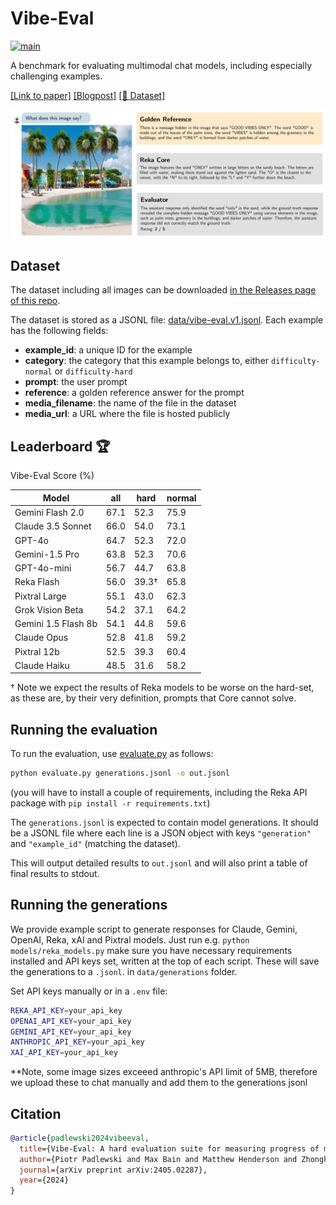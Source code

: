 # Vibe-Eval

[![main](https://github.com/reka-ai/reka-vibe-eval/actions/workflows/actions.yml/badge.svg)](https://github.com/reka-ai/reka-vibe-eval/actions/workflows/actions.yml)

A benchmark for evaluating multimodal chat models, including especially challenging examples.

[[Link to paper]](https://publications.reka.ai/reka-vibe-eval.pdf) [[Blogpost]](https://www.reka.ai/news/vibe-eval) [[🤗 Dataset]](https://huggingface.co/datasets/RekaAI/VibeEval)

![Example from the dataset](figure.png)

## Dataset

The dataset including all images can be downloaded [in the Releases page of this repo](https://github.com/reka-ai/reka-vibe-eval/releases/tag/v1.0.0).

The dataset is stored as a JSONL file: [data/vibe-eval.v1.jsonl](data/vibe-eval.v1.jsonl).
Each example has the following fields:

- **example_id**: a unique ID for the example
- **category**: the category that this example belongs to, either `difficulty-normal` or `difficulty-hard`
- **prompt**: the user prompt
- **reference**: a golden reference answer for the prompt
- **media_filename**: the name of the file in the dataset
- **media_url**: a URL where the file is hosted publicly

## Leaderboard 🏆

Vibe-Eval Score (%)

| Model               | all    | hard  | normal|
|---------------------|--------|-------|-------|
| Gemini Flash 2.0    | 67.1   | 52.3  | 75.9  |
| Claude 3.5 Sonnet   | 66.0   | 54.0  | 73.1  |
| GPT-4o              | 64.7   | 52.3  | 72.0  |
| Gemini-1.5 Pro      | 63.8   | 52.3  | 70.6  |
| GPT-4o-mini         | 56.7   | 44.7  | 63.8  |
| Reka Flash          | 56.0   | 39.3† | 65.8  |
| Pixtral Large       | 55.1   | 43.0  | 62.3  |
| Grok Vision Beta    | 54.2   | 37.1  | 64.2  |
| Gemini 1.5 Flash 8b | 54.1   | 44.8  | 59.6  |
| Claude Opus         | 52.8   | 41.8  | 59.2  |
| Pixtral 12b         | 52.5   | 39.3  | 60.4  |
| Claude Haiku        | 48.5   | 31.6  | 58.2  |


† Note we expect the results of Reka models to be worse on the hard-set, as these are, by their very definition, prompts that Core cannot solve.

## Running the evaluation

To run the evaluation, use [evaluate.py](evaluate.py) as follows:

```bash
python evaluate.py generations.jsonl -o out.jsonl
```

(you will have to install a couple of requirements, including the Reka API package with `pip install -r requirements.txt`)

The `generations.jsonl` is expected to contain model generations. It should be a JSONL file where each line is a JSON object with keys `"generation"` and `"example_id"` (matching the dataset).

This will output detailed results to `out.jsonl` and will also print a table of final results to stdout.

## Running the generations

We provide example script to generate responses for Claude, Gemini, OpenAI, Reka, xAI and Pixtral models. Just run e.g. `python models/reka_models.py` make sure you have necessary requirements installed and API keys set, written at the top of each script. These will save the generations to a `.jsonl`. in `data/generations` folder.

Set API keys manually or in a `.env` file:

```bash
REKA_API_KEY=your_api_key
OPENAI_API_KEY=your_api_key
GEMINI_API_KEY=your_api_key
ANTHROPIC_API_KEY=your_api_key
XAI_API_KEY=your_api_key
```

**Note, some image sizes exceeed anthropic's API limit of 5MB, therefore we upload these to chat manually and add them to the generations jsonl

## Citation

```bibtex
@article{padlewski2024vibeeval,
  title={Vibe-Eval: A hard evaluation suite for measuring progress of multimodal language models},
  author={Piotr Padlewski and Max Bain and Matthew Henderson and Zhongkai Zhu and Nishant Relan and Hai Pham and Donovan Ong and Kaloyan Aleksiev and Aitor Ormazabal and Samuel Phua and Ethan Yeo and Eugenie Lamprecht and Qi Liu and Yuqi Wang and Eric Chen and Deyu Fu and Lei Li and Che Zheng and Cyprien de Masson d'Autume and Dani Yogatama and Mikel Artetxe and Yi Tay},
  journal={arXiv preprint arXiv:2405.02287},
  year={2024}
}
```
